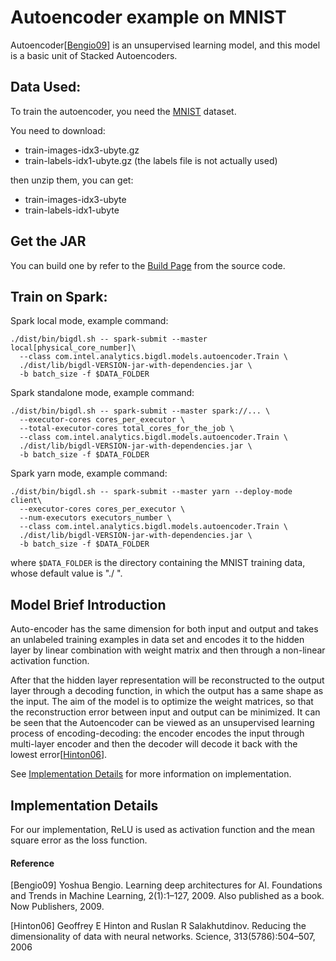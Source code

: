 # Autoencoder example on MNIST

Autoencoder[<a href="#Bengio09">Bengio09</a>] is an unsupervised learning model, and this model is a
basic unit of Stacked Autoencoders.

## Data Used:
To train the autoencoder, you need the [MNIST](http://yann.lecun.com/exdb/mnist/) dataset.

You need to download:

- train-images-idx3-ubyte.gz
- train-labels-idx1-ubyte.gz (the labels file is not actually used)

then unzip them, you can get:
- train-images-idx3-ubyte
- train-labels-idx1-ubyte

## Get the JAR
You can build one by refer to the
[Build Page](https://github.com/intel-analytics/BigDL/wiki/Build-Page) from the source code.

## Train on Spark:
Spark local mode, example command:
```{r, engine='sh'}
./dist/bin/bigdl.sh -- spark-submit --master local[physical_core_number]\
  --class com.intel.analytics.bigdl.models.autoencoder.Train \
  ./dist/lib/bigdl-VERSION-jar-with-dependencies.jar \
  -b batch_size -f $DATA_FOLDER
```
Spark standalone mode, example command:
```{r, engine='sh'}
./dist/bin/bigdl.sh -- spark-submit --master spark://... \
  --executor-cores cores_per_executor \
  --total-executor-cores total_cores_for_the_job \
  --class com.intel.analytics.bigdl.models.autoencoder.Train \
  ./dist/lib/bigdl-VERSION-jar-with-dependencies.jar \
  -b batch_size -f $DATA_FOLDER
```
Spark yarn mode, example command:
```{r, engine='sh'}
./dist/bin/bigdl.sh -- spark-submit --master yarn --deploy-mode client\
  --executor-cores cores_per_executor \
  --num-executors executors_number \
  --class com.intel.analytics.bigdl.models.autoencoder.Train \
  ./dist/lib/bigdl-VERSION-jar-with-dependencies.jar \
  -b batch_size -f $DATA_FOLDER
```
where `$DATA_FOLDER` is the directory containing the MNIST training data, whose default value is "./ ".

## Model Brief Introduction
Auto-encoder has the same dimension for both input and output and
takes an unlabeled training examples in data set and encodes it to the hidden layer by linear
combination with weight matrix and then through a non-linear activation function.

After that the hidden layer representation will be reconstructed to the output layer through a decoding function, in which the output has a same shape as the input. The aim of the model is to optimize the weight matrices,
so that the reconstruction error between input and output can be minimized. It can be seen that the Autoencoder
can be viewed as an unsupervised learning process of encoding-decoding: the encoder encodes the input through
multi-layer encoder and then the decoder will decode it back with the lowest error[<a href="#Hinton06">Hinton06</a>].

See [Implementation Details](#implementation-details) for more information on implementation.


## Implementation Details
For our implementation, ReLU is used as activation function and the mean square error as the loss function.

#### Reference
<a name="Bengio09">[Bengio09]</a> Yoshua Bengio. Learning deep architectures for AI. Foundations and Trends in Machine Learning, 2(1):1–127, 2009. Also published as a book. Now Publishers, 2009.

<a name="Hinton06">[Hinton06]</a> Geoffrey E Hinton and Ruslan R Salakhutdinov. Reducing the dimensionality of data with neural networks. Science, 313(5786):504–507, 2006